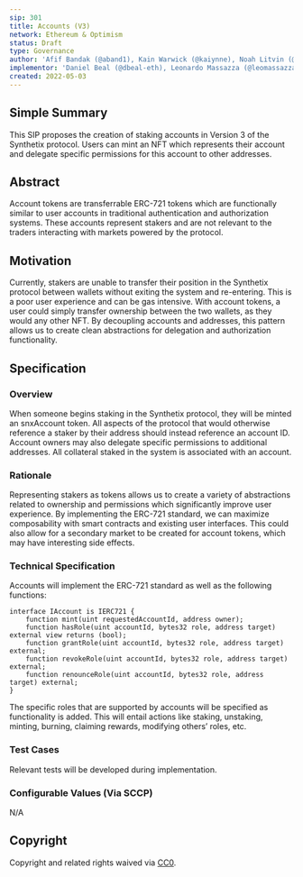 ```yaml
---
sip: 301
title: Accounts (V3)
network: Ethereum & Optimism
status: Draft
type: Governance
author: 'Afif Bandak (@aband1), Kain Warwick (@kaiynne), Noah Litvin (@noahlitvin)'
implementor: 'Daniel Beal (@dbeal-eth), Leonardo Massazza (@leomassazza), Alejandro Santander (@ajsantander)'
created: 2022-05-03
---
```


<!--You can leave these HTML comments in your merged SIP and delete the visible duplicate text guides, they will not appear and may be helpful to refer to if you edit it again. This is the suggested template for new SIPs. Note that an SIP number will be assigned by an editor. When opening a pull request to submit your SIP, please use an abbreviated title in the filename, `sip-draft_title_abbrev.md`. The title should be 44 characters or less.-->

## Simple Summary

<!--"If you can't explain it simply, you don't understand it well enough." Simply describe the outcome the proposed changes intends to achieve. This should be non-technical and accessible to a casual community member.-->

This SIP proposes the creation of staking accounts in Version 3 of the Synthetix protocol. Users can mint an NFT which represents their account and delegate specific permissions for this account to other addresses.

## Abstract

<!--A short (~200 word) description of the proposed change, the abstract should clearly describe the proposed change. This is what *will* be done if the SIP is implemented, not *why* it should be done or *how* it will be done. If the SIP proposes deploying a new contract, write, "we propose to deploy a new contract that will do x".-->

Account tokens are transferrable ERC-721 tokens which are functionally similar to user accounts in traditional authentication and authorization systems. These accounts represent stakers and are not relevant to the traders interacting with markets powered by the protocol.

## Motivation

<!--This is the problem statement. This is the *why* of the SIP. It should clearly explain *why* the current state of the protocol is inadequate.  It is critical that you explain *why* the change is needed, if the SIP proposes changing how something is calculated, you must address *why* the current calculation is innaccurate or wrong. This is not the place to describe how the SIP will address the issue!-->

Currently, stakers are unable to transfer their position in the Synthetix protocol between wallets without exiting the system and re-entering. This is a poor user experience and can be gas intensive. With account tokens, a user could simply transfer ownership between the two wallets, as they would any other NFT. By decoupling accounts and addresses, this pattern allows us to create clean abstractions for delegation and authorization functionality.

## Specification

<!--The specification should describe the syntax and semantics of any new feature, there are five sections
1. Overview
2. Rationale
3. Technical Specification
4. Test Cases
5. Configurable Values
-->

### Overview

<!--This is a high level overview of *how* the SIP will solve the problem. The overview should clearly describe how the new feature will be implemented.-->

When someone begins staking in the Synthetix protocol, they will be minted an snxAccount token. All aspects of the protocol that would otherwise reference a staker by their address should instead reference an account ID. Account owners may also delegate specific permissions to additional addresses. All collateral staked in the system is associated with an account.

### Rationale

<!--This is where you explain the reasoning behind how you propose to solve the problem. Why did you propose to implement the change in this way, what were the considerations and trade-offs. The rationale fleshes out what motivated the design and why particular design decisions were made. It should describe alternate designs that were considered and related work. The rationale may also provide evidence of consensus within the community, and should discuss important objections or concerns raised during discussion.-->

Representing stakers as tokens allows us to create a variety of abstractions related to ownership and permissions which significantly improve user experience. By implementing the ERC-721 standard, we can maximize composability with smart contracts and existing user interfaces. This could also allow for a secondary market to be created for account tokens, which may have interesting side effects.

### Technical Specification

<!--The technical specification should outline the public API of the changes proposed. That is, changes to any of the interfaces Synthetix currently exposes or the creations of new ones.-->

Accounts will implement the ERC-721 standard as well as the following functions:

```solidity
interface IAccount is IERC721 {
	function mint(uint requestedAccountId, address owner);
	function hasRole(uint accountId, bytes32 role, address target) external view returns (bool);
	function grantRole(uint accountId, bytes32 role, address target) external;
	function revokeRole(uint accountId, bytes32 role, address target) external;
	function renounceRole(uint accountId, bytes32 role, address target) external;
}
```

The specific roles that are supported by accounts will be specified as functionality is added. This will entail actions like staking, unstaking, minting, burning, claiming rewards, modifying others’ roles, etc.

### Test Cases

<!--Test cases for an implementation are mandatory for SIPs but can be included with the implementation..-->

Relevant tests will be developed during implementation.

### Configurable Values (Via SCCP)

<!--Please list all values configurable via SCCP under this implementation.-->

N/A

## Copyright

Copyright and related rights waived via [CC0](https://creativecommons.org/publicdomain/zero/1.0/).
